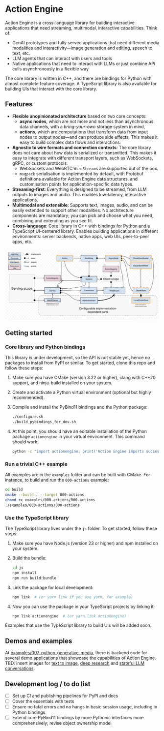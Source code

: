 # Action Engine

Action Engine is a cross-language library for building interactive applications
that need streaming, multimodal, interactive capabilities. Think of:

- GenAI prototypes and fully served applications that need different media
  modalities and interactivity—image generation and editing, speech to text,
  etc.
- LLM agents that can interact with users and tools
- Native applications that need to interact with LLMs or just combine API calls
  asynchronously in a flexible way

The core library is written in C++, and there are bindings for Python with
almost complete feature coverage. A TypeScript library is also available for
building UIs that interact with the core library.

## Features

- **Flexible unopinionated architecture** based on two core concepts:
    - **async nodes**, which are not more and not less than asynchronous data
      channels, with a *bring-your-own* storage system in mind,
    - **actions**, which are computations that transform data from input nodes
      to
      output nodes—and can produce side effects. This makes it easy to build
      complex data flows and interactions.
- **Agnostic to wire formats and connection contexts**: The core library does
  not care about how data is serialized or transmitted. This makes it easy to
  integrate with different transport layers, such as WebSockets, gRPC, or
  custom protocols.
    - WebSockets and WebRTC `WireStream`s are supported out of the box.
    - `msgpack` serialisation is implemented by default, with Protobuf
      definitions
      available for Action Engine data structures, and customisation points for
      application-specific data types.
- **Streaming-first**: Everything is designed to be streamed, from LLM outputs
  to images and audio. This enables low-latency, interactive applications.
- **Multimodal and extensible**: Supports text, images, audio, and can be
  easily extended to support other modalities. No architecture components are
  mandatory; you can pick and choose what you need, combining and extending as
  you see fit.
- **Cross-language**: Core library in C++ with bindings for Python and a
  TypeScript UI-centered library. Enables building applications in different
  environments: server backends, native apps, web UIs, peer-to-peer apps, etc.

![Architecture diagram](public/architecture.png)

## Getting started

### Core library and Python bindings

This library is under development, so the API is not stable yet, hence no
packages to install from PyPI or similar. To get started, clone this repo and
follow these steps:

1. Make sure you have CMake (version 3.22 or higher), clang with C++20 support,
   and ninja-build installed on your system.
2. Create and activate a Python virtual environment (optional but highly
   recommended).
3. Compile and install the PyBind11 bindings and the Python package:

   ```bash
   ./configure.sh
   ./build_pybindings_for_dev.sh
   ```
4. At this point, you should have an editable installation of the Python package
   `actionengine` in your virtual environment. This command should work:

   ```bash
   python -c "import actionengine; print('Action Engine imports successfully!')"
   ```

### Run a trivial C++ example

All examples are in the `examples` folder and can be built with CMake. For
instance, to build and run the `000-actions` example:

```bash
cd build
cmake --build . --target 000-actions
chmod +x examples/000-actions/000-actions
./examples/000-actions/000-actions
```

### Use the TypeScript library

The TypeScript library lives under the `js` folder. To get started, follow
these steps:

1. Make sure you have Node.js (version 23 or higher) and npm installed on your
   system.
2. Build the bundle:

   ```bash
   cd js
   npm install
   npm run build:bundle
   ```
3. Link the package for local development:

   ```bash
   npm link  # (or yarn link if you use yarn, for example)
   ```
4. Now you can use the package in your TypeScript projects by linking it:

   ```bash
   npm link actionengine  # (or yarn link actionengine)
   ```

Examples that use the TypeScript library to build UIs will be added soon.

## Demos and examples

At [examples/007-python-generative-media](examples/007-python-generative-media),
there is backend code for
several demo applications that showcase the capabilities of Action Engine. TBD:
insert images for [text to image](https://actionengine.dev/blob),
[deep research](https://actionengine.dev/deepresearch?q=alpha-demos) and
[stateful LLM conversations](https://actionengine.dev/gemini?q=ollama).

## Development log / to do list

- [ ] Set up CI and publishing pipelines for PyPI and docs
- [ ] Cover the essentials with tests
- [ ] Ensure no fatal errors and no hangs in basic session usage, including
  in Python bindings
- [ ] Extend core PyBind11 bindings by more Pythonic interfaces more
  comprehensively; revise object ownership model